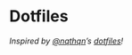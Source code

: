 # Dotfiles

*Inspired by [@nqthqn](https://github.com/nqthqn/)’s [dotfiles](https://github.com/nqthqn/dotfiles)!*
